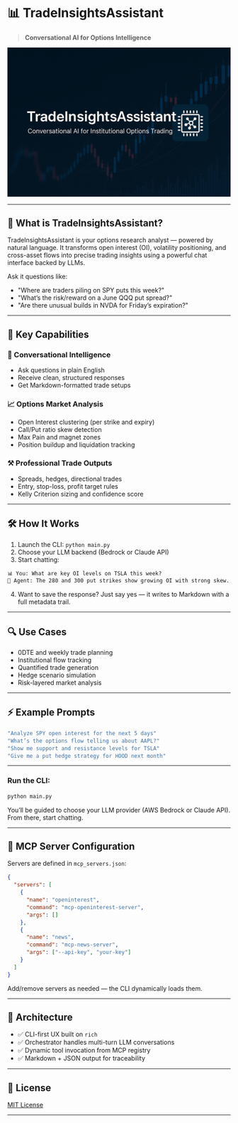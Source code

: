 # 📊 TradeInsightsAssistant

> **Conversational AI for Options Intelligence**

![Banner](assets/banner.png)

---

## 🚀 What is TradeInsightsAssistant?

TradeInsightsAssistant is your options research analyst — powered by natural language. It transforms open interest (OI), volatility positioning, and cross-asset flows into precise trading insights using a powerful chat interface backed by LLMs.

Ask it questions like:

* "Where are traders piling on SPY puts this week?"
* "What’s the risk/reward on a June QQQ put spread?"
* "Are there unusual builds in NVDA for Friday’s expiration?"


---

## 🧠 Key Capabilities

### 💬 Conversational Intelligence

* Ask questions in plain English
* Receive clean, structured responses
* Get Markdown-formatted trade setups

### 📈 Options Market Analysis

* Open Interest clustering (per strike and expiry)
* Call/Put ratio skew detection
* Max Pain and magnet zones
* Position buildup and liquidation tracking


### ⚒️ Professional Trade Outputs

* Spreads, hedges, directional trades
* Entry, stop-loss, profit target rules
* Kelly Criterion sizing and confidence score

---

## 🛠️ How It Works

1. Launch the CLI: `python main.py`
2. Choose your LLM backend (Bedrock or Claude API)
3. Start chatting:

```txt
📊 You: What are key OI levels on TSLA this week?
🤖 Agent: The 280 and 300 put strikes show growing OI with strong skew. Gamma risk is concentrated near 290.
```

4. Want to save the response? Just say yes — it writes to Markdown with a full metadata trail.

---

## 🔍 Use Cases

* 0DTE and weekly trade planning
* Institutional flow tracking
* Quantified trade generation
* Hedge scenario simulation
* Risk-layered market analysis

---

## ⚡ Example Prompts

```bash
"Analyze SPY open interest for the next 5 days"
"What’s the options flow telling us about AAPL?"
"Show me support and resistance levels for TSLA"
"Give me a put hedge strategy for HOOD next month"
```

---


### Run the CLI:

```bash
python main.py
```

You’ll be guided to choose your LLM provider (AWS Bedrock or Claude API). From there, start chatting.

---

## 📂 MCP Server Configuration

Servers are defined in `mcp_servers.json`:

```json
{
  "servers": [
    {
      "name": "openinterest",
      "command": "mcp-openinterest-server",
      "args": []
    },
    {
      "name": "news",
      "command": "mcp-news-server",
      "args": ["--api-key", "your-key"]
    }
  ]
}
```

Add/remove servers as needed — the CLI dynamically loads them.

---

## 🧩 Architecture

* ✅ CLI-first UX built on `rich`
* ✅ Orchestrator handles multi-turn LLM conversations
* ✅ Dynamic tool invocation from MCP registry
* ✅ Markdown + JSON output for traceability

---

## 📜 License

[MIT License](LICENSE)

---
